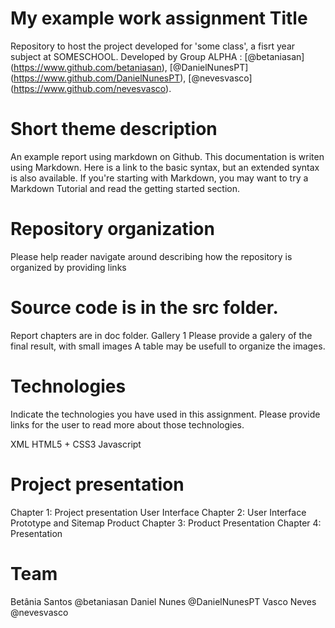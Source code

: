 # My example work assignment Title
Repository to host the project developed for 'some class', a fisrt year subject at SOMESCHOOL. Developed by Group ALPHA : [@betaniasan] (https://www.github.com/betaniasan), [@DanielNunesPT] (https://www.github.com/DanielNunesPT), [@nevesvasco] (https://www.github.com/nevesvasco).

# Short theme description
An example report using markdown on Github. This documentation is writen using Markdown. Here is a link to the basic syntax, but an extended syntax is also available. If you're starting with Markdown, you may want to try a Markdown Tutorial and read the getting started section.

# Repository organization
Please help reader navigate around describing how the repository is organized by providing links

# Source code is in the src folder.
Report chapters are in doc folder.
Gallery 1
Please provide a galery of the final result, with small images A table may be usefull to organize the images.

# Technologies
Indicate the technologies you have used in this assignment. Please provide links for the user to read more about those technologies.

XML
HTML5 + CSS3
Javascript

# Project presentation
Chapter 1: Project presentation
User Interface
Chapter 2: User Interface Prototype and Sitemap
Product
Chapter 3: Product
Presentation
Chapter 4: Presentation

# Team
Betânia Santos @betaniasan
Daniel Nunes @DanielNunesPT
Vasco Neves @nevesvasco
